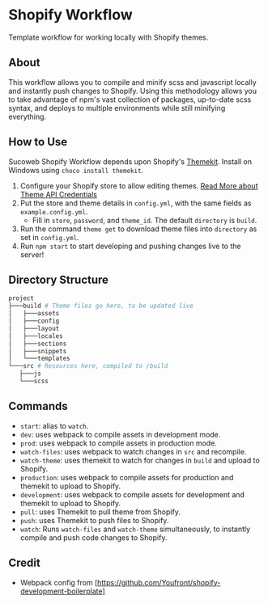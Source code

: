 # Shopify Workflow
Template workflow for working locally with Shopify themes.

## About
This workflow allows you to compile and minify scss and javascript locally and instantly push changes to Shopify. Using this methodology allows you to take advantage of npm's vast collection of packages, up-to-date scss syntax, and deploys to multiple environments while still minifying everything.

## How to Use
Sucoweb Shopify Workflow depends upon Shopify's [Themekit](https://shopify.github.io/themekit/). Install on Windows using `choco install themekit`.
1. Configure your Shopify store to allow editing themes. [Read More about Theme API Credentials](https://www.shopify.com/partners/blog/95401862-3-simple-steps-for-setting-up-a-local-shopify-theme-development-environment#api-credentials)
2. Put the store and theme details in `config.yml`, with the same fields as `example.config.yml`.
   - Fill in `store`, `password`, and `theme_id`. The default `directory` is `build`.
3. Run the command `theme get` to download theme files into `directory` as set in `config.yml`.
4. Run `npm start` to start developing and pushing changes live to the server!

## Directory Structure
```bash
project
├───build # Theme files go here, to be updated live
│   ├───assets
│   ├───config
│   ├───layout
│   ├───locales
│   ├───sections
│   ├───snippets
│   └───templates
└───src # Resources here, compiled to /build
   ├───js
   └───scss
```

## Commands
- `start`: alias to `watch`.
- `dev`: uses webpack to compile assets in development mode.
- `prod`: uses webpack to compile assets in production mode.
- `watch-files`: uses webpack to watch changes in `src` and recompile.
- `watch-theme`: uses themekit to watch for changes in `build` and upload to Shopify.
- `production`: uses webpack to compile assets for production and themekit to upload to Shopify.
- `development`: uses webpack to compile assets for development and themekit to upload to Shopify.
- `pull`: uses Themekit to pull theme from Shopify.
- `push`: uses Themekit to push files to Shopify.
- `watch`: Runs `watch-files` and `watch-theme` simultaneously, to instantly compile and push code changes to Shopify.

## Credit
- Webpack config from [https://github.com/Youfront/shopify-development-boilerplate]
